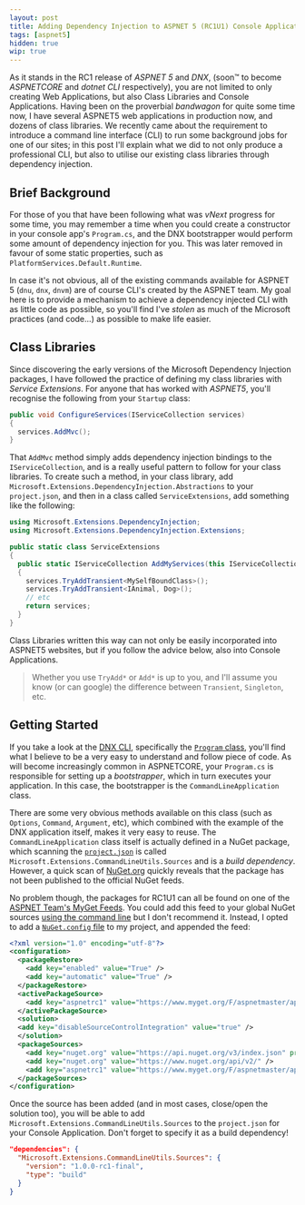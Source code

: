```yaml
---
layout: post
title: Adding Dependency Injection to ASPNET 5 (RC1U1) Console Applications
tags: [aspnet5]
hidden: true
wip: true
---
```


As it stands in the RC1 release of *ASPNET 5* and *DNX*, (soon™ to become *ASPNETCORE* and *dotnet CLI* respectively), you are not limited to only creating Web Applications, but also Class Libraries and Console Applications. Having been on the proverbial *bandwagon* for quite some time now, I have several ASPNET5 web applications in production now, and dozens of class libraries. We recently came about the requirement to introduce a command line interface (CLI) to run some background jobs for one of our sites; in this post I'll explain what we did to not only produce a professional CLI, but also to utilise our existing class libraries through dependency injection.

## Brief Background

For those of you that have been following what was *vNext* progress for some time, you may remember a time when you could create a constructor in your console app's `Program.cs`, and the DNX bootstrapper would perform some amount of dependency injection for you. This was later removed in favour of some static properties, such as `PlatformServices.Default.Runtime`.

In case it's not obvious, all of the existing commands available for ASPNET 5 (`dnu`, `dnx`, `dnvm`) are of course CLI's created by the ASPNET team. My goal here is to provide a mechanism to achieve a dependency injected CLI with as little code as possible, so you'll find I've *stolen* as much of the Microsoft practices (and code...) as possible to make life easier.

## Class Libraries

Since discovering the early versions of the Microsoft Dependency Injection packages, I have followed the practice of defining my class libraries with *Service Extensions*. For anyone that has worked with *ASPNET5*, you'll recognise the following from your `Startup` class:

```c#
public void ConfigureServices(IServiceCollection services)
{
  services.AddMvc();
}
```

That `AddMvc` method simply adds dependency injection bindings to the `IServiceCollection`, and is a really useful pattern to follow for your class libraries. To create such a method, in your class library, add `Microsoft.Extensions.DependencyInjection.Abstractions` to your `project.json`, and then in a class called `ServiceExtensions`, add something like the following:

```c#
using Microsoft.Extensions.DependencyInjection;
using Microsoft.Extensions.DependencyInjection.Extensions;

public static class ServiceExtensions
{
  public static IServiceCollection AddMyServices(this IServiceCollection services)
  {
    services.TryAddTransient<MySelfBoundClass>();
    services.TryAddTransient<IAnimal, Dog>();
    // etc
    return services;
  }
}

```

Class Libraries written this way can not only be easily incorporated into ASPNET5 websites, but if you follow the advice below, also into Console Applications.

> Whether you use `TryAdd*` or `Add*` is up to you, and I'll assume you know (or can google) the difference between `Transient`, `Singleton`, etc.

## Getting Started

If you take a look at the [DNX CLI](https://github.com/aspnet/dnx/tree/dev/src/Microsoft.Dnx.Tooling), specifically the [`Program` class](https://github.com/aspnet/dnx/blob/dev/src/Microsoft.Dnx.Tooling/Program.cs), you'll find what I believe to be a very easy to understand and follow piece of code. As will become increasingly common in ASPNETCORE, your `Program.cs` is responsible for setting up a _bootstrapper_, which in turn executes your application. In this case, the bootstrapper is the `CommandLineApplication` class.

There are some very obvious methods available on this class (such as `Options`, `Command`, `Argument`, etc), which combined with the example of the DNX application itself, makes it very easy to reuse. The `CommandLineApplication` class itself is actually defined in a NuGet package, which scanning the [`project.json`](https://github.com/aspnet/dnx/blob/dev/src/Microsoft.Dnx.Tooling/project.json#L35-L38) is called `Microsoft.Extensions.CommandLineUtils.Sources` and is a _build dependency_. However, a quick scan of [NuGet.org](https://www.nuget.org/packages?q=Microsoft.Extensions.CommandLineUtils.Sources) quickly reveals that the package has not been published to the official NuGet feeds.

No problem though, the packages for RC1U1 can all be found on one of the [ASPNET Team's MyGet Feeds](https://www.myget.org/gallery/aspnetmaster). You could add this feed to your global NuGet sources [using the command line](https://docs.nuget.org/consume/command-line-reference#sources-command) but I don't recommend it. Instead, I opted to add a [`NuGet.config` file]() to my project, and appended the feed:

```xml
<?xml version="1.0" encoding="utf-8"?>
<configuration>
  <packageRestore>
    <add key="enabled" value="True" />
    <add key="automatic" value="True" />
  </packageRestore>
  <activePackageSource>
    <add key="aspnetrc1" value="https://www.myget.org/F/aspnetmaster/api/v3/index.json" />
  </activePackageSource>
  <solution>
  <add key="disableSourceControlIntegration" value="true" />
  </solution>
  <packageSources>
    <add key="nuget.org" value="https://api.nuget.org/v3/index.json" protocolVersion="3" />
    <add key="nuget.org" value="https://www.nuget.org/api/v2/" />
    <add key="aspnetrc1" value="https://www.myget.org/F/aspnetmaster/api/v3/index.json" />
  </packageSources>
</configuration>
```

Once the source has been added (and in most cases, close/open the solution too), you will be able to add `Microsoft.Extensions.CommandLineUtils.Sources` to the `project.json` for your Console Application. Don't forget to specify it as a build dependency!

```json
"dependencies": {
  "Microsoft.Extensions.CommandLineUtils.Sources": {
    "version": "1.0.0-rc1-final",
    "type": "build"
  }
}
```

